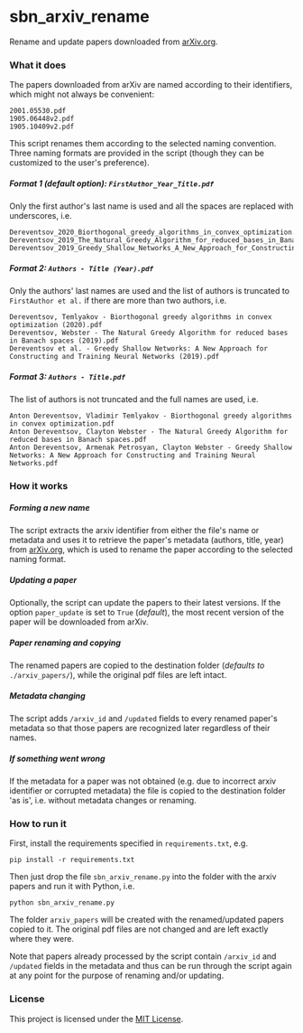 # sbn_arxiv_rename
Rename and update papers downloaded from [arXiv.org](https://arxiv.org/).

### What it does
The papers downloaded from arXiv are named according to their identifiers, which might not always be convenient:
```
2001.05530.pdf
1905.06448v2.pdf
1905.10409v2.pdf
```
This script renames them according to the selected naming convention.
Three naming formats are provided in the script (though they can be customized to the user's preference).
##### Format 1 (*default option*): `FirstAuthor_Year_Title.pdf`
Only the first author's last name is used and all the spaces are replaced with underscores, i.e.
```
Dereventsov_2020_Biorthogonal_greedy_algorithms_in_convex_optimization.pdf
Dereventsov_2019_The_Natural_Greedy_Algorithm_for_reduced_bases_in_Banach_spaces.pdf
Dereventsov_2019_Greedy_Shallow_Networks_A_New_Approach_for_Constructing_and_Training_Neural_Networks.pdf
```
##### Format 2: `Authors - Title (Year).pdf`
Only the authors' last names are used and the list of authors is truncated to `FirstAuthor et al.` if there are more than two authors, i.e.
```
Dereventsov, Temlyakov - Biorthogonal greedy algorithms in convex optimization (2020).pdf
Dereventsov, Webster - The Natural Greedy Algorithm for reduced bases in Banach spaces (2019).pdf
Dereventsov et al. - Greedy Shallow Networks: A New Approach for Constructing and Training Neural Networks (2019).pdf
```
##### Format 3: `Authors - Title.pdf`
The list of authors is not truncated and the full names are used, i.e.
```
Anton Dereventsov, Vladimir Temlyakov - Biorthogonal greedy algorithms in convex optimization.pdf
Anton Dereventsov, Clayton Webster - The Natural Greedy Algorithm for reduced bases in Banach spaces.pdf
Anton Dereventsov, Armenak Petrosyan, Clayton Webster - Greedy Shallow Networks: A New Approach for Constructing and Training Neural Networks.pdf
```

### How it works
##### Forming a new name
The script extracts the arxiv identifier from either the file's name or metadata and uses it to retrieve the paper's metadata (authors, title, year) from [arXiv.org](https://arxiv.org/), which is used to rename the paper according to the selected naming format.
##### Updating a paper
Optionally, the script can update the papers to their latest versions.
If the option `paper_update` is set to `True` (*default*), the most recent version of the paper will be downloaded from arXiv.
##### Paper renaming and copying
The renamed papers are copied to the destination folder (*defaults to* `./arxiv_papers/`), while the original pdf files are left intact.
##### Metadata changing
The script adds `/arxiv_id` and `/updated` fields to every renamed paper's metadata so that those papers are recognized later regardless of their names.
##### If something went wrong
If the metadata for a paper was not obtained (e.g. due to incorrect arxiv identifier or corrupted metadata) the file is copied to the destination folder 'as is', i.e. without metadata changes or renaming.

### How to run it
First, install the requirements specified in `requirements.txt`, e.g.
```
pip install -r requirements.txt
```
Then just drop the file `sbn_arxiv_rename.py` into the folder with the arxiv papers and run it with Python, i.e.
```
python sbn_arxiv_rename.py
```
The folder `arxiv_papers` will be created with the renamed/updated papers copied to it.
The original pdf files are not changed and are left exactly where they were.

Note that papers already processed by the script contain `/arxiv_id` and `/updated` fields in the metadata and thus can be run through the script again at any point for the purpose of renaming and/or updating.

### License
This project is licensed under the [MIT License](https://mit-license.org/).
